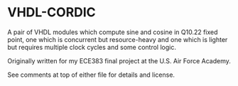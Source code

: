 # VHDL-CORDIC

A pair of VHDL modules which compute sine and cosine in Q10.22 fixed point, one which is concurrent but resource-heavy and one which is lighter but requires multiple clock cycles and some control logic.

Originally written for my ECE383 final project at the U.S. Air Force Academy.

See comments at top of either file for details and license.
